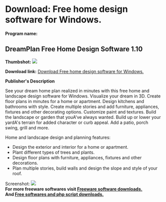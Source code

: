# Download: Free home design software for Windows.

**Program name:**

## DreamPlan Free Home Design Software 1.10

  
**Thumbshot:** ![](http://www.freewarefiles.com/screenshot/dreamplan1_md.jpg)   
  
**Download link:** [Download Free home design software for Windows.](http://freesoftwares.boysofts.com/DreamPlan-Home-Design-Software_program_95072.html)  
  


**Publisher's Description**  
  


See your dream home plan realized in minutes with this free home and landscape design software for Windows. Visualize your dream in 3D. Create floor plans in minutes for a home or apartment. Design kitchens and bathrooms with style. Create multiple stories and add furniture, appliances, fixtures and other decorating options. Customize paint and textures. Build the landscape or garden that youA've always wanted. Build up or lower your yardA's terrain for added character or curb appeal. Add a patio, porch swing, grill and more. 

Home and landscape design and planning features:

  * Design the exterior and interior for a home or apartment. 
  * Plant different types of trees and plants. 
  * Design floor plans with furniture, appliances, fixtures and other decorations. 
  * Plan multiple stories, build walls and design the slope and style of your roof. 

  
  
Screenshot: ![](http://www.freewarefiles.com/screenshot/dreamplan1.jpg)   
**For more freeware softwares visit [Freeware software downloads.](http://freesoftwares.boysofts.com/)**   
**And [Free softwares and php script downloads.](http://www.boysofts.com/)**
